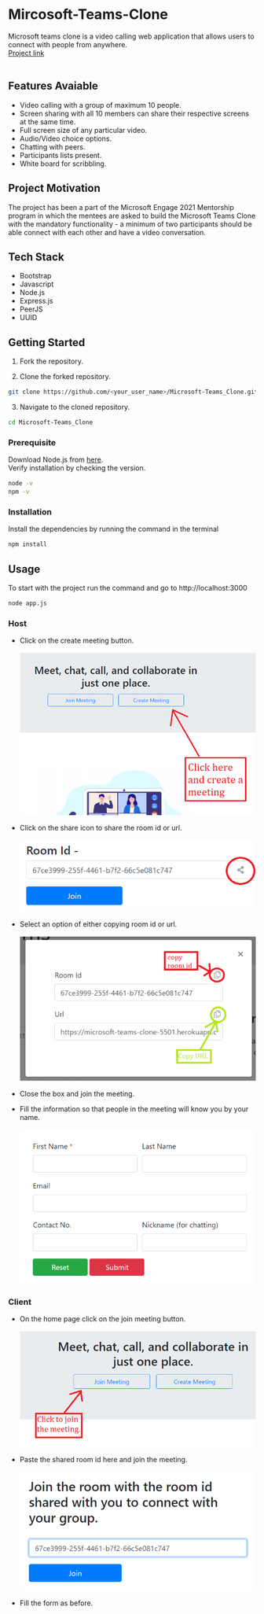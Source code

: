 # Mircosoft-Teams-Clone

Microsoft teams clone is a video calling web application that allows users to connect with people from anywhere.
<br>
[Project link](https://microsoft-teams-clone-5501.herokuapp.com/)
<br><br>

## Features Avaiable

- Video calling with a group of maximum 10 people.
- Screen sharing with all 10 members can share their respective screens at the same time.
- Full screen size of any particular video.
- Audio/Video choice options.
- Chatting with peers.
- Participants lists present.
- White board for scribbling.

## Project Motivation

The project has been a part of the Microsoft Engage 2021 Mentorship program in which the mentees are asked to build the Microsoft Teams Clone with the mandatory functionality - a minimum of two participants should be able connect with each other and have a video conversation.

## Tech Stack
- Bootstrap
- Javascript
- Node.js
- Express.js
- PeerJS
- UUID

## Getting Started

1. Fork the repository.
 
2. Clone the forked repository.
```bash
git clone https://github.com/<your_user_name>/Microsoft-Teams_Clone.git
```

3. Navigate to the cloned repository.
```bash
cd Microsoft-Teams_Clone
```

### Prerequisite

Download Node.js from [here](https://nodejs.org/en/download/).
<br>
Verify installation by checking the version.
```bash
node -v
npm -v
```

### Installation
Install the dependencies by running the command in the terminal
```bash
npm install
```

## Usage

To start with the project run the command and go to http://localhost:3000
```bash
node app.js
```
### Host

- Click on the create meeting button.
<br><br>
![Page1](public/images/Page1.png)

- Click on the share icon to share the room id or url.
<br><br>
![Page2](public/images/Page2.png)

- Select an option of either copying room id or url.
<br><br>
![Page3](public/images/Page3.png)

- Close the box and join the meeting.
- Fill the information so that people in the meeting will know you by your name.
<br><br>
![Page4](public/images/Page4.png)

### Client

- On the home page click on the join meeting button.
<br><br>
![Page5](public/images/Page5.png)

- Paste the shared room id here and join the meeting. 
<br><br>
![Page6](public/images/Page6.png)

- Fill the form as before.
